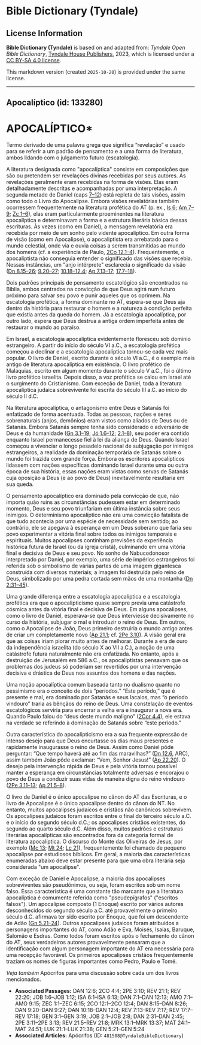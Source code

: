 # Bible Dictionary (Tyndale)

## License Information

**Bible Dictionary (Tyndale)** is based on and adapted from: _Tyndale Open Bible Dictionary_, [Tyndale House Publishers](https://tyndaleopenresources.com/), 2023, which is licensed under a [CC BY-SA 4.0 license](https://creativecommons.org/licenses/by-sa/4.0/legalcode.en).

This markdown version (created `2025-10-20`) is provided under the same license.



--------------------------------

## Apocalíptico (id: 133280)

APOCALÍPTICO\*
==============

Termo derivado de uma palavra grega que significa “revelação” e usado para se referir a um padrão de pensamento e a uma forma de literatura, ambos lidando com o julgamento futuro (escatologia).

A literatura designada como "apocalíptica" consiste em composições que são ou pretendem ser revelações divinas recebidas por seus autores. As revelações geralmente eram recebidas na forma de visões. Elas eram detalhadamente descritas e acompanhadas por uma interpretação. A segunda metade de Daniel (caps [7–12](https://ref.ly/Dan7:1-Dan12:13)) está repleta de tais visões, assim como todo o Livro do Apocalipse. Embora visões revelatórias também ocorressem frequentemente na literatura profética do AT (p. ex., [Is 6](https://ref.ly/Isa6:1-Isa6:13); [Am 7–9](https://ref.ly/Amos7:1-Amos9:15); [Zc 1–6](https://ref.ly/Zech1:1-Zech6:15)), elas eram particularmente proeminentes na literatura apocalíptica e determinavam a forma e a estrutura literária básica dessas escrituras. Às vezes (como em Daniel), a mensagem revelatória era recebida por meio de um sonho pelo vidente apocalíptico. Em outra forma de visão (como em Apocalipse), o apocaliptista era arrebatado para o mundo celestial, onde via e ouvia coisas a serem transmitidas ao mundo dos homens (cf. a experiência de Paulo, [2Co 12\.1–4](https://ref.ly/2Cor12:1-2Cor12:4)). Frequentemente, o apocaliptista não conseguia entender o significado das visões que recebia. Nessas instâncias, um "anjo intérprete" esclarecia o significado da visão ([Dn 8\.15–26](https://ref.ly/Dan8:15-Dan8:26); [9\.20–27](https://ref.ly/Dan9:20-Dan9:27); [10\.18–12\.4](https://ref.ly/Dan10:18-Dan12:4); [Ap 7\.13–17](https://ref.ly/Rev7:13-Rev7:17); [17\.7–18](https://ref.ly/Rev17:7-Rev17:18)).

Dois padrões principais de pensamento escatológico são encontrados na Bíblia, ambos centrados na convicção de que Deus agirá num futuro próximo para salvar seu povo e punir aqueles que os oprimem. Na escatologia profética, a forma dominante no AT, espera\-se que Deus aja dentro da história para restaurar o homem e a natureza à condição perfeita que existia antes da queda do homem. Já a escatologia apocalíptica, por outro lado, espera que Deus destrua a antiga ordem imperfeita antes de restaurar o mundo ao paraíso.

Em Israel, a escatologia apocalíptica evidentemente floresceu sob domínio estrangeiro. A partir do início do século VI a.C., a escatologia profética começou a declinar e a escatologia apocalíptica tornou\-se cada vez mais popular. O livro de Daniel, escrito durante o século VI a.C., é o exemplo mais antigo de literatura apocalíptica em existência. O livro profético de Malaquias, escrito em algum momento durante o século V a.C., foi o último livro profético israelita. Depois disso, a voz profética se calou em Israel até o surgimento do Cristianismo. Com exceção de Daniel, toda a literatura apocalíptica judaica sobrevivente foi escrita do século III a.C. ao início do século II d.C.

Na literatura apocalíptica, o antagonismo entre Deus e Satanás foi enfatizado de forma acentuada. Todas as pessoas, nações e seres sobrenaturais (anjos, demônios) eram vistos como aliados de Deus ou de Satanás. Embora Satanás sempre tenha sido considerado o adversário de Deus e da humanidade ([Gn 3\.1–19](https://ref.ly/Gen3:1-Gen3:19); [Jó 1\.6–12](https://ref.ly/Job1:6-Job1:12); [2\.1–8](https://ref.ly/Job2:1-Job2:8)), seu poder era contido enquanto Israel permanecesse fiel à lei da aliança de Deus. Quando Israel começou a vivenciar o longo pesadelo nacional de subjugação por inimigos estrangeiros, a realidade da dominação temporária de Satanás sobre o mundo foi trazida com grande força. Embora os escritores apocalípticos lidassem com nações específicas dominando Israel durante uma ou outra época de sua história, essas nações eram vistas como servas de Satanás cuja oposição a Deus (e ao povo de Deus) inevitavelmente resultaria em sua queda.

O pensamento apocalíptico era dominado pela convicção de que, não importa quão ruins as circunstâncias pudessem estar em determinado momento, Deus e seu povo triunfariam em última instância sobre seus inimigos. O determinismo apocalíptico não era uma convicção fatalista de que tudo acontecia por uma espécie de necessidade sem sentido; ao contrário, ele se apegava à esperança em um Deus soberano que faria seu povo experimentar a vitória final sobre todos os inimigos temporais e espirituais. Muitos apocalipses continham previsões da experiência histórica futura de Israel (ou da igreja cristã), culminando em uma vitória final e decisiva de Deus e seu povo. No sonho de Nabucodonosor interpretado por Daniel, por exemplo, uma série de impérios estrangeiros foi referida sob o simbolismo de várias partes de uma imagem gigantesca construída com diversos materiais; a imagem foi destruída pelo reino de Deus, simbolizado por uma pedra cortada sem mãos de uma montanha ([Dn 2:31–45](https://ref.ly/Dan2:31-Dan2:45)).

Uma grande diferença entre a escatologia apocalíptica e a escatologia profética era que o apocalipticismo quase sempre previa uma catástrofe cósmica antes da vitória final e decisiva de Deus. Em alguns apocalipses, como o livro de Daniel, esperava\-se que Deus interviesse decisivamente no curso da história, subjugar o mal e introduzir o reino de Deus. Em outros, como o Apocalipse de João, Deus primeiro destruiria o mundo antigo antes de criar um completamente novo ([Ap 21\.1](https://ref.ly/Rev21:1); cf. [2Pe 3\.10](https://ref.ly/2Pet3:10)). A visão geral era que as coisas iriam piorar muito antes de melhorar. Durante a era de ouro da independência israelita (do século X ao VII a.C.), a noção de uma catástrofe futura naturalmente não era enfatizada. No entanto, após a destruição de Jerusalém em 586 a.C., os apocaliptistas pensavam que os problemas dos judeus só poderiam ser revertidos por uma intervenção decisiva e drástica de Deus nos assuntos dos homens e das nações.

Uma noção apocalíptica comum baseada tanto no dualismo quanto no pessimismo era o conceito de dois “períodos.” “Este período,” que é presente e mal, era dominado por Satanás e seus lacaios, mas “o período vindouro” traria as bênçãos do reino de Deus. Uma constelação de eventos escatológicos serviria para encerrar a velha era e inaugurar a nova era. Quando Paulo falou do “deus deste mundo maligno” ([2Cor 4\.4](https://ref.ly/2Cor4:4)), ele estava na verdade se referindo à dominação de Satanás sobre “este período.”

Outra característica do apocalipticismo era a sua frequente expressão de intenso desejo para que Deus encurtasse os dias maus presentes e rapidamente inaugurasse o reino de Deus. Assim como Daniel pôde perguntar: “Que tempo haverá até ao fim das maravilhas?” ([Dn 12\.6](https://ref.ly/Dan12:6), ARC), assim também João pôde exclamar: “Vem, Senhor Jesus!” ([Ap 22\.20](https://ref.ly/Rev22:20)). O desejo pela intervenção rápida de Deus e pela vitória tornou possível manter a esperança em circunstâncias totalmente adversas e encorajou o povo de Deus a conduzir suas vidas de maneira digna do reino vindouro ([2Pe 3\.11–13](https://ref.ly/2Pet3:11-2Pet3:13); [Ap 21\.5–8](https://ref.ly/Rev21:5-Rev21:8)).

O livro de Daniel é o único apocalipse no cânon do AT das Escrituras, e o livro de Apocalipse é o único apocalipse dentro do cânon do NT. No entanto, muitos apocalipses judaicos e cristãos não canônicos sobrevivem. Os apocalipses judaicos foram escritos entre o final do terceiro século a.C. e o início do segundo século d.C.; os apocalipses cristãos existentes, do segundo ao quarto século d.C. Além disso, muitos padrões e estruturas literárias apocalípticas são encontrados fora da categoria formal de literatura apocalíptica. O discurso do Monte das Oliveiras de Jesus, por exemplo ([Mc 13](https://ref.ly/Mark13:1-Mark13:37); [Mt 24](https://ref.ly/Matt24:1-Matt24:51); [Lc 21](https://ref.ly/Luke21:1-Luke21:38)), frequentemente foi chamado de pequeno apocalipse por estudiosos bíblicos. Em geral, a maioria das características enumeradas abaixo deve estar presente para que uma obra literária seja considerada "um apocalipse".

Com exceção de Daniel e Apocalipse, a maioria dos apocalipses sobreviventes são pseudônimos, ou seja, foram escritos sob um nome falso. Essa característica é uma constante tão marcante que a literatura apocalíptica é comumente referida como "pseudepígrafos" ("escritos falsos"). Um apocalipse composto (1 Enoque) escrito por vários autores desconhecidos do segundo século a.C. até provavelmente o primeiro século d.C. afirmava ter sido escrito por Enoque, que foi um descendente de Adão ([Gn 5\.21–24](https://ref.ly/Gen5:21-Gen5:24)). Outros apocalipses judaicos foram atribuídos a personagens importantes do AT, como Adão e Eva, Moisés, Isaías, Baruque, Salomão e Esdras. Como todos foram escritos após o fechamento do cânon do AT, seus verdadeiros autores provavelmente pensaram que a identificação com algum personagem importante do AT era necessária para uma recepção favorável. Os primeiros apocalipses cristãos frequentemente traziam os nomes de figuras importantes como Pedro, Paulo e Tomé.

*Veja também* Apócrifos para uma discussão sobre cada um dos livros mencionados.

* **Associated Passages:** DAN 12:6; 2CO 4:4; 2PE 3:10; REV 21:1; REV 22:20; JOB 1:6–JOB 1:12; ISA 6:1–ISA 6:13; DAN 7:1–DAN 12:13; AMO 7:1–AMO 9:15; ZEC 1:1–ZEC 6:15; 2CO 12:1–2CO 12:4; DAN 8:15–DAN 8:26; DAN 9:20–DAN 9:27; DAN 10:18–DAN 12:4; REV 7:13–REV 7:17; REV 17:7–REV 17:18; GEN 3:1–GEN 3:19; JOB 2:1–JOB 2:8; DAN 2:31–DAN 2:45; 2PE 3:11–2PE 3:13; REV 21:5–REV 21:8; MRK 13:1–MRK 13:37; MAT 24:1–MAT 24:51; LUK 21:1–LUK 21:38; GEN 5:21–GEN 5:24
* **Associated Articles:** Apócrifos (ID: `481508@TyndaleBibleDictionary`)


